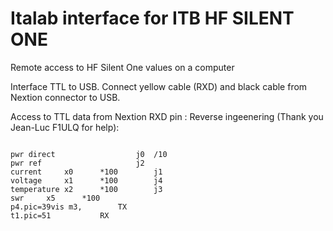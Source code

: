 # Italab interface for ITB HF SILENT ONE

Remote access to HF Silent One values on a computer

Interface TTL to USB. Connect yellow cable (RXD) and black cable from Nextion connector to USB.

Access to TTL data from Nextion RXD pin :
Reverse ingeenering (Thank you Jean-Luc F1ULQ for help):

<code>
pwr direct					j0 	/10	
pwr ref						j2
current		x0		*100		j1
voltage		x1		*100		j4
temperature	x2		*100		j3
swr		x5 		*100 	
p4.pic=39vis m3,		TX
t1.pic=51			RX
</code>

